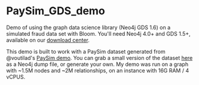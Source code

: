 # PaySim_GDS_demo
Demo of using the graph data science library (Neo4j GDS 1.6) on a simulated fraud data set with Bloom. You'll need Neo4j 4.0+ and GDS 1.5+, available on our [download center](https://neo4j.com/download-center/).

This demo is built to work with a PaySim dataset generated from @voutilad's [PaySim demo](https://github.com/voutilad/paysim-demo). You can grab a small version of the dataset [here](https://drive.google.com/file/d/1M_TqX_n48PaWNvUH1lxC8PF7gmXK-6Xf/view?usp=sharing) as a Neo4j dump file, or generate your own. My demo was run on a graph with ~1.5M nodes and ~2M relationships, on an instance with 16G RAM / 4 vCPUS. 
